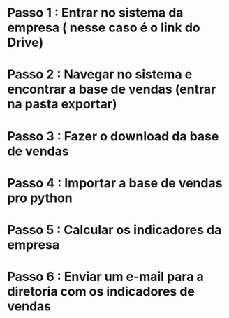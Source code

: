 # Passo 1 : Entrar no sistema da empresa ( nesse caso é o link do Drive)
# Passo 2 : Navegar no sistema e encontrar a base de vendas (entrar na pasta exportar)
# Passo 3 : Fazer o download da base de vendas
# Passo 4 : Importar a base de vendas pro python
# Passo 5 : Calcular os indicadores da empresa
# Passo 6 : Enviar um e-mail para a diretoria com os indicadores de vendas
